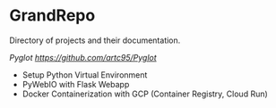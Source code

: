 # GrandRepo
Directory of projects and their documentation.

_Pyglot https://github.com/artc95/Pyglot_
- Setup Python Virtual Environment
- PyWebIO with Flask Webapp
- Docker Containerization with GCP (Container Registry, Cloud Run)

